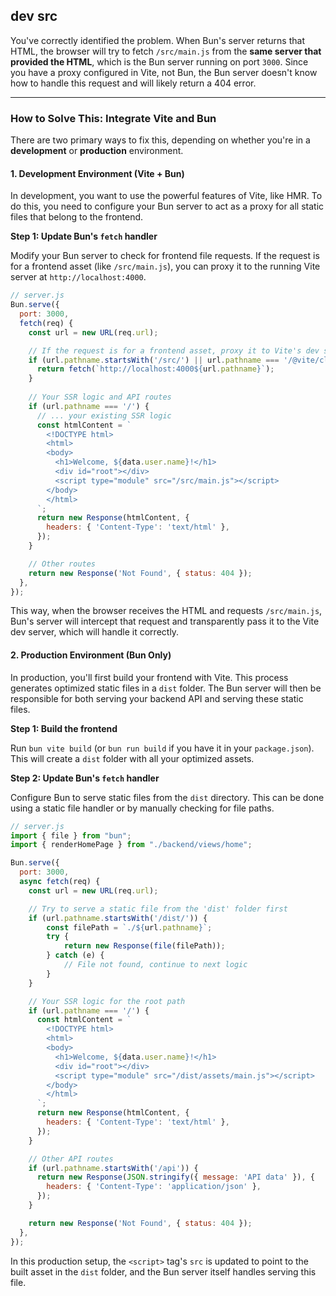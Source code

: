 ## dev src

You've correctly identified the problem. When Bun's server returns that HTML, the browser will try to fetch `/src/main.js` from the **same server that provided the HTML**, which is the Bun server running on port `3000`. Since you have a proxy configured in Vite, not Bun, the Bun server doesn't know how to handle this request and will likely return a 404 error.

-----

### How to Solve This: Integrate Vite and Bun

There are two primary ways to fix this, depending on whether you're in a **development** or **production** environment.

#### 1\. Development Environment (Vite + Bun)

In development, you want to use the powerful features of Vite, like HMR. To do this, you need to configure your Bun server to act as a proxy for all static files that belong to the frontend.

**Step 1: Update Bun's `fetch` handler**

Modify your Bun server to check for frontend file requests. If the request is for a frontend asset (like `/src/main.js`), you can proxy it to the running Vite server at `http://localhost:4000`.

```javascript
// server.js
Bun.serve({
  port: 3000,
  fetch(req) {
    const url = new URL(req.url);

    // If the request is for a frontend asset, proxy it to Vite's dev server
    if (url.pathname.startsWith('/src/') || url.pathname === '/@vite/client') {
      return fetch(`http://localhost:4000${url.pathname}`);
    }
    
    // Your SSR logic and API routes
    if (url.pathname === '/') {
      // ... your existing SSR logic
      const htmlContent = `
        <!DOCTYPE html>
        <html>
        <body>
          <h1>Welcome, ${data.user.name}!</h1>
          <div id="root"></div>
          <script type="module" src="/src/main.js"></script>
        </body>
        </html>
      `;
      return new Response(htmlContent, {
        headers: { 'Content-Type': 'text/html' },
      });
    }

    // Other routes
    return new Response('Not Found', { status: 404 });
  },
});
```

This way, when the browser receives the HTML and requests `/src/main.js`, Bun's server will intercept that request and transparently pass it to the Vite dev server, which will handle it correctly.

#### 2\. Production Environment (Bun Only)

In production, you'll first build your frontend with Vite. This process generates optimized static files in a `dist` folder. The Bun server will then be responsible for both serving your backend API and serving these static files.

**Step 1: Build the frontend**

Run `bun vite build` (or `bun run build` if you have it in your `package.json`). This will create a `dist` folder with all your optimized assets.

**Step 2: Update Bun's `fetch` handler**

Configure Bun to serve static files from the `dist` directory. This can be done using a static file handler or by manually checking for file paths.

```javascript
// server.js
import { file } from "bun";
import { renderHomePage } from "./backend/views/home";

Bun.serve({
  port: 3000,
  async fetch(req) {
    const url = new URL(req.url);

    // Try to serve a static file from the 'dist' folder first
    if (url.pathname.startsWith('/dist/')) {
        const filePath = `./${url.pathname}`;
        try {
            return new Response(file(filePath));
        } catch (e) {
            // File not found, continue to next logic
        }
    }

    // Your SSR logic for the root path
    if (url.pathname === '/') {
      const htmlContent = `
        <!DOCTYPE html>
        <html>
        <body>
          <h1>Welcome, ${data.user.name}!</h1>
          <div id="root"></div>
          <script type="module" src="/dist/assets/main.js"></script>
        </body>
        </html>
      `;
      return new Response(htmlContent, {
        headers: { 'Content-Type': 'text/html' },
      });
    }

    // Other API routes
    if (url.pathname.startsWith('/api')) {
      return new Response(JSON.stringify({ message: 'API data' }), {
        headers: { 'Content-Type': 'application/json' },
      });
    }

    return new Response('Not Found', { status: 404 });
  },
});
```

In this production setup, the `<script>` tag's `src` is updated to point to the built asset in the `dist` folder, and the Bun server itself handles serving this file.